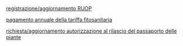[registrazione/aggiornamento RUOP](https://serviziinrete.regione.umbria.it/Servizi/RicercaServizi?id_ente=1&id_dipartimento=12&nome_famiglia=Servizio%20Fitosanitario%20Regionale&form_id=registrazione_ruop)

[pagamento annuale della tariffa fitosanitaria](https://serviziinrete.regione.umbria.it/Servizi/RicercaServizi?id_ente=1&id_dipartimento=12&nome_famiglia=Servizio%20Fitosanitario%20Regionale&form_id=Conferma_iscrizione)

[richiesta/aggiornamento autorizzazione al rilascio del passaporto delle piante](https://serviziinrete.regione.umbria.it/Servizi/RicercaServizi?id_ente=1&id_dipartimento=12&nome_famiglia=Servizio%20Fitosanitario%20Regionale&form_id=richiesta_passaporto_piante)
